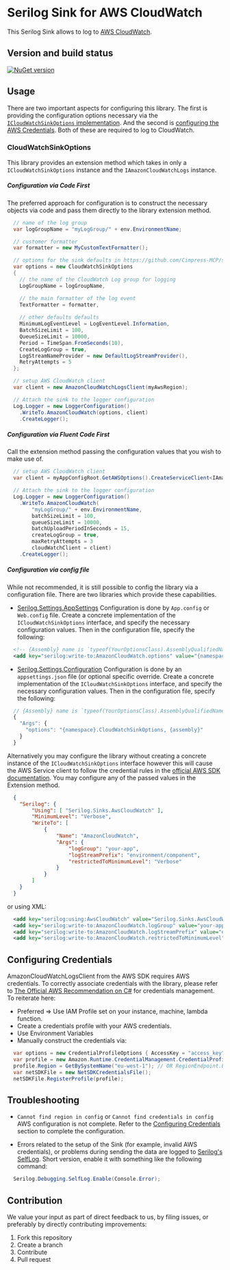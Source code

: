 # Serilog Sink for AWS CloudWatch

This Serilog Sink allows to log to [AWS CloudWatch](https://aws.amazon.com/cloudwatch/).

## Version and build status

[![NuGet version](https://badge.fury.io/nu/Serilog.Sinks.AwsCloudWatch.svg)](https://badge.fury.io/nu/Serilog.Sinks.AwsCloudWatch)

## Usage
There are two important aspects for configuring this library.  The first is providing the configuration options necessary via the [`ICloudWatchSinkOptions` implementation](#CloudWatchSinkOptions).  And the second is [configuring the AWS Credentials](#Configuring-Credentials).  Both of these are required to log to CloudWatch.

### CloudWatchSinkOptions
This library provides an extension method which takes in only a `ICloudWatchSinkOptions` instance and the `IAmazonCloudWatchLogs` instance.

##### Configuration via Code First
The preferred approach for configuration is to construct the necessary objects via code and pass them directly to the library extension method.
``` cs
  // name of the log group
  var logGroupName = "myLogGroup/" + env.EnvironmentName;

  // customer formatter
  var formatter = new MyCustomTextFormatter();

  // options for the sink defaults in https://github.com/Cimpress-MCP/serilog-sinks-awscloudwatch/blob/master/src/Serilog.Sinks.AwsCloudWatch/CloudWatchSinkOptions.cs
  var options = new CloudWatchSinkOptions
  {
    // the name of the CloudWatch Log group for logging
    LogGroupName = logGroupName,

    // the main formatter of the log event
    TextFormatter = formatter,
    
    // other defaults defaults
    MinimumLogEventLevel = LogEventLevel.Information,
    BatchSizeLimit = 100,
    QueueSizeLimit = 10000,
    Period = TimeSpan.FromSeconds(10),
    CreateLogGroup = true,
    LogStreamNameProvider = new DefaultLogStreamProvider(),
    RetryAttempts = 5
  };

  // setup AWS CloudWatch client
  var client = new AmazonCloudWatchLogsClient(myAwsRegion);

  // Attach the sink to the logger configuration
  Log.Logger = new LoggerConfiguration()
    .WriteTo.AmazonCloudWatch(options, client)
    .CreateLogger();
```
  
##### Configuration via Fluent Code First 
 Call the extension method passing the configuration values that you wish to make use of.
``` cs
  // setup AWS CloudWatch client
  var client = myAppConfigRoot.GetAWSOptions().CreateServiceClient<IAmazonCloudWatchLogs>();

  // Attach the sink to the logger configuration
  Log.Logger = new LoggerConfiguration()
    .WriteTo.AmazonCloudWatch(
		"myLogGroup/" + env.EnvironmentName, 
		batchSizeLimit = 100,
		queueSizeLimit = 10000,
		batchUploadPeriodInSeconds = 15,
		createLogGroup = true,
		maxRetryAttempts = 3
		cloudWatchClient = client)
    .CreateLogger();
```

##### Configuration via config file
While not recommended, it is still possible to config the library via a configuration file.  There are two libraries which provide these capabilities.

* [Serilog.Settings.AppSettings](https://github.com/serilog/serilog-settings-appsettings)
Configuration is done by `App.config` or `Web.config` file.  Create a concrete implementation of the `ICloudWatchSinkOptions` interface, and specify the necessary configuration values.  Then in the configuration file, specify the following:

``` xml
  <!-- {Assembly} name is `typeof(YourOptionsClass).AssemblyQualifiedName` and {Namespace} is the class namespace. -->
  <add key="serilog:write-to:AmazonCloudWatch.options" value="{namespace}.CloudWatchSinkOptions, {assembly}, Version=1.0.0.0, Culture=neutral, PublicKeyToken=null" />
```

* [Serilog.Settings.Configuration](https://github.com/serilog/serilog-settings-configuration)
Configuration is done by an `appsettings.json` file (or optional specific override.  Create a concrete implementation of the `ICloudWatchSinkOptions` interface, and specify the necessary configuration values.  Then in the configuration file, specify the following:

``` js
  // {Assembly} name is `typeof(YourOptionsClass).AssemblyQualifiedName` and {Namespace} is the class namespace.
  {
    "Args": {
      "options": "{namespace}.CloudWatchSinkOptions, {assembly}"
    }
  }
```
  
  Alternatively you may configure the library without creating a concrete instance of the `ICloudWatchSinkOptions` interface however this will cause the AWS Service client to follow the credential rules in the [official AWS SDK documentation](https://docs.aws.amazon.com/sdk-for-net/v3/developer-guide/net-dg-config-creds.html). You may configure any of the passed values in the Extension method. 
  
``` json
  {
    "Serilog": {
        "Using": [ "Serilog.Sinks.AwsCloudWatch" ],
        "MinimumLevel": "Verbose",
        "WriteTo": [            
            {
                "Name": "AmazonCloudWatch",
                "Args": {
                    "logGroup": "your-app",
                    "logStreamPrefix": "environment/component",
                    "restrictedToMinimumLevel": "Verbose"
                }
            }
        ]
    }
  }
```

or using XML:

``` xml
  <add key="serilog:using:AwsCloudWatch" value="Serilog.Sinks.AwsCloudWatch" />
  <add key="serilog:write-to:AmazonCloudWatch.logGroup" value="your-app" />
  <add key="serilog:write-to:AmazonCloudWatch.logStreamPrefix" value="environment/component" />
  <add key="serilog:write-to:AmazonCloudWatch.restrictedToMinimumLevel" value="Verbose" />
```

## Configuring Credentials
AmazonCloudWatchLogsClient from the AWS SDK requires AWS credentials.  To correctly associate credentials with the library, please refer to [The Official AWS Recommendation on C#](https://docs.aws.amazon.com/sdk-for-net/v3/developer-guide/net-dg-config-creds.html) for credentials management.  To reiterate here:
* Preferred => Use IAM Profile set on your instance, machine, lambda function.
* Create a credentials profile with your AWS credentials.
* Use Environment Variables
* Manually construct the credentials via:
``` cs
  var options = new CredentialProfileOptions { AccessKey = "access_key", SecretKey = "secret_key" };
  var profile = new Amazon.Runtime.CredentialManagement.CredentialProfile("basic_profile", options);
  profile.Region = GetBySystemName("eu-west-1"); // OR RegionEndpoint.EUWest1
  var netSDKFile = new NetSDKCredentialsFile();
  netSDKFile.RegisterProfile(profile);
```

## Troubleshooting
* `Cannot find region in config` or `Cannot find credentials in config`
AWS configuration is not complete.  Refer to the [Configuring Credentials](#Configuring-Credentials) section to complete the configuration.

* Errors related to the setup of the Sink (for example, invalid AWS credentials), or problems during sending the data are logged to [Serilog's SelfLog](https://github.com/serilog/serilog/wiki/Debugging-and-Diagnostics).
Short version, enable it with something like the following command:

``` cs
  Serilog.Debugging.SelfLog.Enable(Console.Error);
```

## Contribution

We value your input as part of direct feedback to us, by filing issues, or preferably by directly contributing improvements:

1. Fork this repository
1. Create a branch
1. Contribute
1. Pull request

